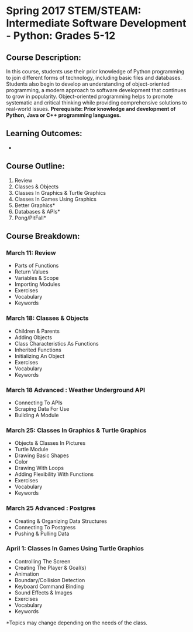 # Spring 2017 STEM/STEAM: Intermediate Software Development - Python: Grades 5-12

## Course Description:
In this course, students use their prior knowledge of Python programming to join different forms of technology, including basic files and databases. Students also begin to develop an understanding of object-oriented programming, a modern approach to software development that continues to grow in popularity. Object-oriented programming helps to promote systematic and critical thinking while providing comprehensive solutions to real-world issues. __Prerequisite: Prior knowledge and development of Python, Java or C++ programming languages.__

## Learning Outcomes:
+

## Course Outline:
1. Review
2. Classes & Objects
3. Classes In Graphics & Turtle Graphics
4. Classes In Games Using Graphics
5. Better Graphics*
6. Databases & APIs*
7. Pong/PitFall*

## Course Breakdown:
### March 11: Review
- Parts of Functions 
- Return Values
- Variables & Scope
- Importing Modules
- Exercises
- Vocabulary
- Keywords

### March 18: Classes & Objects
- Children & Parents 
- Adding Objects
- Class Characteristics As Functions
- Inherited Functions
- Initializing An Object
- Exercises
- Vocabulary
- Keywords

### March 18 Advanced : Weather Underground API
- Connecting To APIs
- Scraping Data For Use
- Building A Module

### March 25: Classes In Graphics & Turtle Graphics
- Objects & Classes In Pictures
- Turtle Module
- Drawing Basic Shapes
- Color
- Drawing With Loops
- Adding Flexibility With Functions
- Exercises
- Vocabulary
- Keywords

### March 25 Advanced : Postgres
- Creating & Organizing Data Structures
- Connecting To Postgress
- Pushing & Pulling Data

### April 1: Classes In Games Using Turtle Graphics
- Controlling The Screen
- Creating The Player & Goal(s)
- Animation
- Boundary/Collision Detection
- Keyboard Command Binding
- Sound Effects & Images
- Exercises
- Vocabulary
- Keywords




*Topics may change depending on the needs of the class. 

